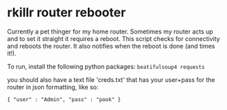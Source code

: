 rkillr router rebooter
==============

Currently a pet thinger for my home router. 
Sometimes my router acts up and to set it straight it requires a reboot. 
This script checks for connectivity and reboots the router. It also notifies when the reboot is done (and times it!).

To run, install the following python packages:
`beatifulsoup4
requests`

you should also have a text file 'creds.txt' that has your user+pass for the router in json formatting, like so:

`{
	"user" : "Admin",
	"pass" : "pook"
}`
